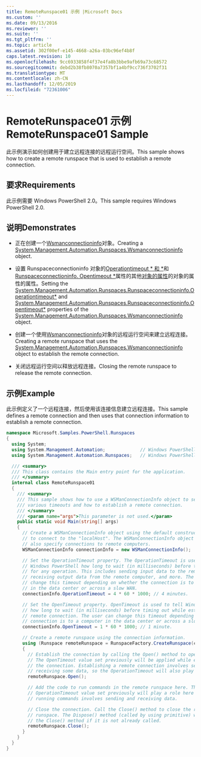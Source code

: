 ```yaml
---
title: RemoteRunspace01 示例 |Microsoft Docs
ms.custom: ''
ms.date: 09/13/2016
ms.reviewer: ''
ms.suite: ''
ms.tgt_pltfrm: ''
ms.topic: article
ms.assetid: 302f00ef-e145-4668-a26a-03bc96ef4b8f
caps.latest.revision: 10
ms.openlocfilehash: 9cc6933858f4f37e4fa8b3bbe9afb69a73c68572
ms.sourcegitcommit: debd2b38fb8070a7357bf1a4bf9cc736f3702f31
ms.translationtype: MT
ms.contentlocale: zh-CN
ms.lasthandoff: 12/05/2019
ms.locfileid: "72361006"
---
```

# <a name="remoterunspace01-sample"></a><span data-ttu-id="15895-102">RemoteRunspace01 示例</span><span class="sxs-lookup"><span data-stu-id="15895-102">RemoteRunspace01 Sample</span></span>

<span data-ttu-id="15895-103">此示例演示如何创建用于建立远程连接的远程运行空间。</span><span class="sxs-lookup"><span data-stu-id="15895-103">This sample shows how to create a remote runspace that is used to establish a remote connection.</span></span>

## <a name="requirements"></a><span data-ttu-id="15895-104">要求</span><span class="sxs-lookup"><span data-stu-id="15895-104">Requirements</span></span>

 <span data-ttu-id="15895-105">此示例需要 Windows PowerShell 2.0。</span><span class="sxs-lookup"><span data-stu-id="15895-105">This sample requires Windows PowerShell 2.0.</span></span>

## <a name="demonstrates"></a><span data-ttu-id="15895-106">说明</span><span class="sxs-lookup"><span data-stu-id="15895-106">Demonstrates</span></span>

- <span data-ttu-id="15895-107">正在创建一个[Wsmanconnectioninfo](/dotnet/api/System.Management.Automation.Runspaces.WSManConnectionInfo)对象。</span><span class="sxs-lookup"><span data-stu-id="15895-107">Creating a [System.Management.Automation.Runspaces.Wsmanconnectioninfo](/dotnet/api/System.Management.Automation.Runspaces.WSManConnectionInfo) object.</span></span>

- <span data-ttu-id="15895-108">设置 Runspaceconnectioninfo 对象的[Operationtimeout \* 和 \*](/dotnet/api/System.Management.Automation.Runspaces.RunspaceConnectionInfo.OperationTimeout)和[Runspaceconnectioninfo. Opentimeout \*](/dotnet/api/System.Management.Automation.Runspaces.RunspaceConnectionInfo.OpenTimeout)属性的其他[对象的属性](/dotnet/api/System.Management.Automation.Runspaces.WSManConnectionInfo)的对象的属性的属性。</span><span class="sxs-lookup"><span data-stu-id="15895-108">Setting the [System.Management.Automation.Runspaces.Runspaceconnectioninfo.Operationtimeout\*](/dotnet/api/System.Management.Automation.Runspaces.RunspaceConnectionInfo.OperationTimeout) and [System.Management.Automation.Runspaces.Runspaceconnectioninfo.Opentimeout\*](/dotnet/api/System.Management.Automation.Runspaces.RunspaceConnectionInfo.OpenTimeout) properties of the [System.Management.Automation.Runspaces.Wsmanconnectioninfo](/dotnet/api/System.Management.Automation.Runspaces.WSManConnectionInfo) object.</span></span>

- <span data-ttu-id="15895-109">创建一个使用[Wsmanconnectioninfo](/dotnet/api/System.Management.Automation.Runspaces.WSManConnectionInfo)对象的远程运行空间来建立远程连接。</span><span class="sxs-lookup"><span data-stu-id="15895-109">Creating a remote runspace that uses the [System.Management.Automation.Runspaces.Wsmanconnectioninfo](/dotnet/api/System.Management.Automation.Runspaces.WSManConnectionInfo) object to establish the remote connection.</span></span>

- <span data-ttu-id="15895-110">关闭远程运行空间以释放远程连接。</span><span class="sxs-lookup"><span data-stu-id="15895-110">Closing the remote runspace to release the remote connection.</span></span>

## <a name="example"></a><span data-ttu-id="15895-111">示例</span><span class="sxs-lookup"><span data-stu-id="15895-111">Example</span></span>

<span data-ttu-id="15895-112">此示例定义了一个远程连接，然后使用该连接信息建立远程连接。</span><span class="sxs-lookup"><span data-stu-id="15895-112">This sample defines a remote connection and then uses that connection information to establish a remote connection.</span></span>

```csharp
namespace Microsoft.Samples.PowerShell.Runspaces
{
  using System;
  using System.Management.Automation;             // Windows PowerShell namespace.
  using System.Management.Automation.Runspaces;   // Windows PowerShell namespace.

  /// <summary>
  /// This class contains the Main entry point for the application.
  /// </summary>
  internal class RemoteRunspace01
  {
    /// <summary>
    /// This sample shows how to use a WSManConnectionInfo object to set
    /// various timeouts and how to establish a remote connection.
    /// </summary>
    /// <param name="args">This parameter is not used.</param>
    public static void Main(string[] args)
    {
      // Create a WSManConnectionInfo object using the default constructor
      // to connect to the "localHost". The WSManConnectionInfo object can
      // also specify connections to remote computers.
      WSManConnectionInfo connectionInfo = new WSManConnectionInfo();

      // Set the OperationTimeout property. The OperationTimeout is used to tell
      // Windows PowerShell how long to wait (in milliseconds) before timing out
      // for any operation. This includes sending input data to the remote computer,
      // receiving output data from the remote computer, and more. The user can
      // change this timeout depending on whether the connection is to a computer
      // in the data center or across a slow WAN.
      connectionInfo.OperationTimeout = 4 * 60 * 1000; // 4 minutes.

      // Set the OpenTimeout property. OpenTimeout is used to tell Windows PowerShell
      // how long to wait (in milliseconds) before timing out while establishing a
      // remote connection. The user can change this timeout depending on whether the
      // connection is to a computer in the data center or across a slow WAN.
      connectionInfo.OpenTimeout = 1 * 60 * 1000; // 1 minute.

      // Create a remote runspace using the connection information.
      using (Runspace remoteRunspace = RunspaceFactory.CreateRunspace(connectionInfo))
      {
        // Establish the connection by calling the Open() method to open the runspace.
        // The OpenTimeout value set previously will be applied while establishing
        // the connection. Establishing a remote connection involves sending and
        // receiving some data, so the OperationTimeout will also play a role in this process.
        remoteRunspace.Open();

        // Add the code to run commands in the remote runspace here. The
        // OperationTimeout value set previously will play a role here because
        // running commands involves sending and receiving data.

        // Close the connection. Call the Close() method to close the remote
        // runspace. The Dispose() method (called by using primitive) will call
        // the Close() method if it is not already called.
        remoteRunspace.Close();
      }
    }
  }
}
```
